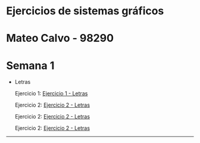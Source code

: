# Ejercicios de sistemas gráficos
# Mateo Calvo - 98290
# Semana 1
* Letras

  Ejercicio 1: <a href="semana_1/letras/ejercicio1.html" title="Ejercicio 1 - Letras">Ejercicio 1 - Letras</a>
  
  Ejercicio 2: <a href="semana_1/letras/ejercicio2.html" title="Ejercicio 2 - Letras">Ejercicio 2 - Letras</a>
  
  Ejercicio 2: <a href="ejercicios6671/semana_1/letras/ejercicio2.html" title="Ejercicio 2 - Letras">Ejercicio 2 - Letras</a>
  
  Ejercicio 2: <a href="/ejercicios6671/semana_1/letras/ejercicio2.html" title="Ejercicio 2 - Letras">Ejercicio 2 - Letras</a>

---

